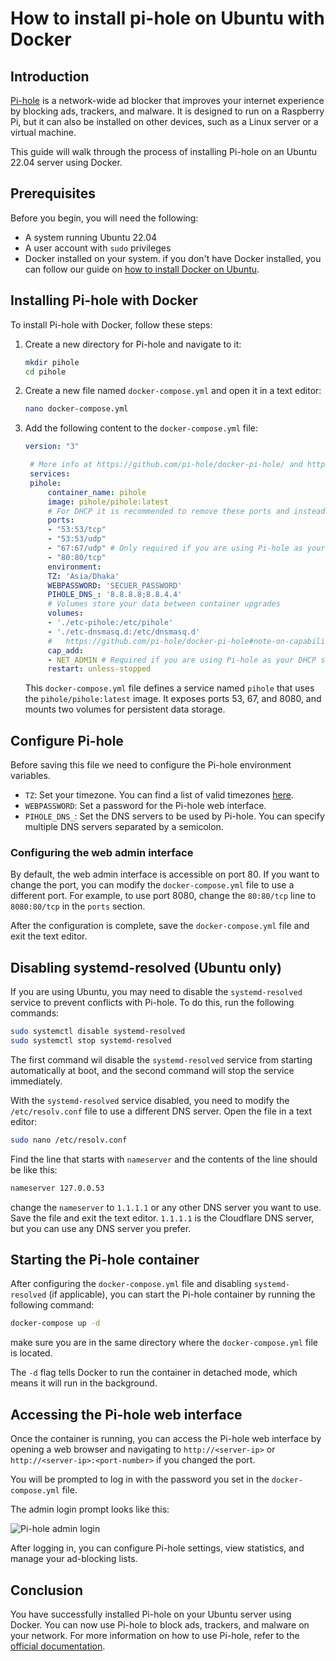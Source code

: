 # How to install pi-hole on Ubuntu with Docker

## Introduction

[Pi-hole](https://pi-hole.net/) is a network-wide ad blocker that improves your internet experience by blocking ads, trackers, and malware. It is designed to run on a Raspberry Pi, but it can also be installed on other devices, such as a Linux server or a virtual machine.

This guide will walk through the process of installing Pi-hole on an Ubuntu 22.04 server using Docker.

## Prerequisites

Before you begin, you will need the following:

- A system running Ubuntu 22.04
- A user account with `sudo` privileges
- Docker installed on your system. if you don't have Docker installed, you can follow our guide on [how to install Docker on Ubuntu](../linux-administration/install-docker.md).


## Installing Pi-hole with Docker

To install Pi-hole with Docker, follow these steps:

1. Create a new directory for Pi-hole and navigate to it:

   ```bash
   mkdir pihole
   cd pihole
   ```
1. Create a new file named `docker-compose.yml` and open it in a text editor:

   ```bash
   nano docker-compose.yml
   ```

1. Add the following content to the `docker-compose.yml` file:

   ```yaml
   version: "3"

    # More info at https://github.com/pi-hole/docker-pi-hole/ and https://docs.pi-hole.net/
    services:
    pihole:
        container_name: pihole
        image: pihole/pihole:latest
        # For DHCP it is recommended to remove these ports and instead add: network_mode: "host"
        ports:
        - "53:53/tcp"
        - "53:53/udp"
        - "67:67/udp" # Only required if you are using Pi-hole as your DHCP server
        - "80:80/tcp"
        environment:
        TZ: 'Asia/Dhaka'
        WEBPASSWORD: 'SECUER_PASSWORD'
        PIHOLE_DNS_: '8.8.8.8;8.8.4.4'
        # Volumes store your data between container upgrades
        volumes:
        - './etc-pihole:/etc/pihole'
        - './etc-dnsmasq.d:/etc/dnsmasq.d'
        #   https://github.com/pi-hole/docker-pi-hole#note-on-capabilities
        cap_add:
        - NET_ADMIN # Required if you are using Pi-hole as your DHCP server, else not needed
        restart: unless-stopped

    ```
    This `docker-compose.yml` file defines a service named `pihole` that uses the `pihole/pihole:latest` image. It exposes ports 53, 67, and 8080, and mounts two volumes for persistent data storage.
## Configure Pi-hole

Before saving this file we need to configure the Pi-hole environment variables. 
- `TZ`: Set your timezone. You can find a list of valid timezones [here](https://en.wikipedia.org/wiki/List_of_tz_database_time_zones).
- `WEBPASSWORD`: Set a password for the Pi-hole web interface.
- `PIHOLE_DNS_`: Set the DNS servers to be used by Pi-hole. You can specify multiple DNS servers separated by a semicolon.

### Configuring the web admin interface

By default, the web admin interface is accessible on port 80. If you want to change the port, you can modify the `docker-compose.yml` file to use a different port. For example, to use port 8080, change the `80:80/tcp` line to `8080:80/tcp` in the `ports` section.

After the configuration is complete, save the `docker-compose.yml` file and exit the text editor.

## Disabling systemd-resolved (Ubuntu only)

If you are using Ubuntu, you may need to disable the `systemd-resolved` service to prevent conflicts with Pi-hole. To do this, run the following commands:

```bash
sudo systemctl disable systemd-resolved
sudo systemctl stop systemd-resolved
```

The first command wil disable the `systemd-resolved` service from starting automatically at boot, and the second command will stop the service immediately.

With the `systemd-resolved` service disabled, you need to modify the `/etc/resolv.conf` file to use a different DNS server. Open the file in a text editor:

```bash
sudo nano /etc/resolv.conf
```

Find the line that starts with `nameserver` and the contents of the line should be like this:

```bash
nameserver 127.0.0.53
```

change the `nameserver` to `1.1.1.1` or any other DNS server you want to use. Save the file and exit the text editor. `1.1.1.1` is the Cloudflare DNS server, but you can use any DNS server you prefer.

## Starting the Pi-hole container

After configuring the `docker-compose.yml` file and disabling `systemd-resolved` (if applicable), you can start the Pi-hole container by running the following command:

```bash
docker-compose up -d
```

make sure you are in the same directory where the `docker-compose.yml` file is located.

The `-d` flag tells Docker to run the container in detached mode, which means it will run in the background.

## Accessing the Pi-hole web interface

Once the container is running, you can access the Pi-hole web interface by opening a web browser and navigating to `http://<server-ip>` or `http://<server-ip>:<port-number>` if you changed the port.

You will be prompted to log in with the password you set in the `docker-compose.yml` file.

The admin login prompt looks like this:

![Pi-hole admin login](/public/images/pi-hole-admin-dashboard.png)

After logging in, you can configure Pi-hole settings, view statistics, and manage your ad-blocking lists.

## Conclusion

You have successfully installed Pi-hole on your Ubuntu server using Docker. You can now use Pi-hole to block ads, trackers, and malware on your network. For more information on how to use Pi-hole, refer to the [official documentation](https://docs.pi-hole.net/).